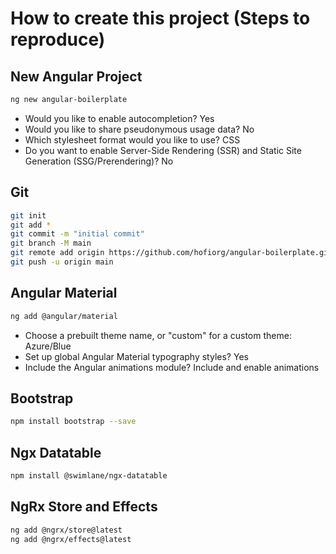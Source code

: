 # How to create this project (Steps to reproduce)

## New Angular Project

```sh
ng new angular-boilerplate
```

- Would you like to enable autocompletion? Yes
- Would you like to share pseudonymous usage data? No
- Which stylesheet format would you like to use? CSS
- Do you want to enable Server-Side Rendering (SSR) and Static Site Generation (SSG/Prerendering)? No

## Git

```sh
git init
git add *
git commit -m "initial commit"
git branch -M main
git remote add origin https://github.com/hofiorg/angular-boilerplate.git
git push -u origin main
```

## Angular Material

```sh
ng add @angular/material
```

- Choose a prebuilt theme name, or "custom" for a custom theme: Azure/Blue
- Set up global Angular Material typography styles? Yes
- Include the Angular animations module? Include and enable animations

## Bootstrap

```sh
npm install bootstrap --save
```

## Ngx Datatable

```sh
npm install @swimlane/ngx-datatable
```

## NgRx Store and Effects

```sh
ng add @ngrx/store@latest
ng add @ngrx/effects@latest
```
